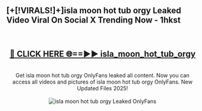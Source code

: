 <h2>[+[!VIRALS!]+]isla moon hot tub orgy Leaked Video Viral On Social X Trending Now - 1hkst</h2>
<br>
<div align="center">
<h2><a href="https://libra.edu.pl?isla_moon_hot_tub_orgy" rel="nofollow">🔴 CLICK HERE 🌐==►► isla_moon_hot_tub_orgy</a></h2>
<br>
Get isla moon hot tub orgy OnlyFans leaked all content. Now you can access all videos and pictures of isla moon hot tub orgy OnlyFans. New Updated Files 2025!
<br>
<br>
<a href="https://libra.edu.pl?isla_moon_hot_tub_orgy" rel="nofollow" data-target="animated-image.originalLink"><img src="https://i.ibb.co.com/WyWwxjT/player-gif2.gif" alt="isla moon hot tub orgy Leaked OnlyFans" style="max-width: 100%; display: inline-block;" data-target="animated-image.originalImage"></a>
</div>
<br>